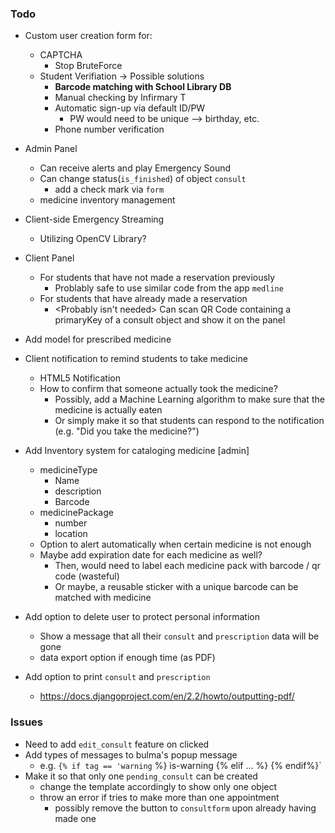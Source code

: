 ### Todo

- Custom user creation form for:
   - CAPTCHA
        - Stop BruteForce
   - Student Verifiation -> Possible solutions
        - __Barcode matching with School Library DB__
        - Manual checking by Infirmary T 
        - Automatic sign-up via default ID/PW
            - PW would need to be unique --> birthday, etc.
        - Phone number verification
        
- Admin Panel
    - Can receive alerts and play Emergency Sound
    - Can change status(`is_finished`) of object `consult` 
        - add a check mark via `form`
     - medicine inventory management

- Client-side Emergency Streaming
    - Utilizing OpenCV Library?
    
- Client Panel
    - For students that have not made a reservation previously
        - Problably safe to use similar code from the app `medline`
    - For students that have already made a reservation
        - <Probably isn't needed> Can scan QR Code containing a primaryKey of a consult object and show it on the panel

- Add model for prescribed medicine

- Client notification to remind students to take medicine
    - HTML5 Notification
    - How to confirm that someone actually took the medicine?
        - Possibly, add a Machine Learning algorithm to make sure that the medicine is actually eaten
        - Or simply make it so that students can respond to the notification (e.g. "Did you take the medicine?")
- Add Inventory system for cataloging medicine [admin]
    - medicineType
        - Name
        - description
        - Barcode
    - medicinePackage
        - number
        - location            
    - Option to alert automatically when certain medicine is not enough
    - Maybe add expiration date for each medicine as well?
        - Then, would need to label each medicine pack with barcode / qr code (wasteful)
        - Or maybe, a reusable sticker with a unique barcode can be matched with medicine 
        
- Add option to delete user to protect personal information
    - Show a message that all their `consult` and `prescription` data will be gone
    - data export option if enough time (as PDF)
    
- Add option to print `consult` and `prescription`
    - https://docs.djangoproject.com/en/2.2/howto/outputting-pdf/
    

### Issues
- Need to add `edit_consult` feature on clicked
- Add types of messages to bulma's popup message
    - e.g. `{% if tag == 'warning` %} is-warning {% elif ... %} {% endif%}`
- Make it so that only one `pending_consult` can be created
    - change the template accordingly to show only one object
    - throw an error if tries to make more than one appointment
        - possibly remove the button to `consultform` upon already having made one
